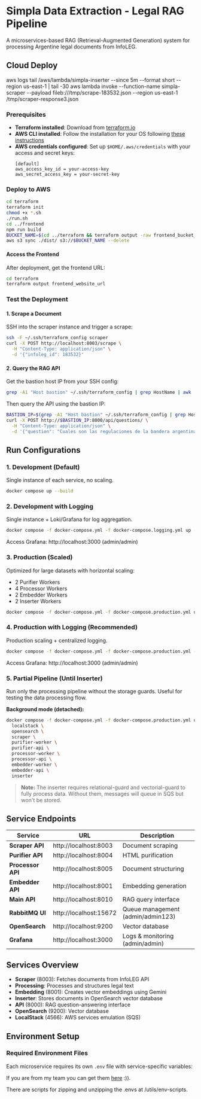 # Simpla Data Extraction - Legal RAG Pipeline

A microservices-based RAG (Retrieval-Augmented Generation) system for processing Argentine legal documents from InfoLEG.

## Cloud Deploy

aws logs tail /aws/lambda/simpla-inserter --since 5m --format short --region us-east-1 | tail -30
aws lambda invoke --function-name simpla-scraper --payload fileb:///tmp/scrape-183532.json --region us-east-1 /tmp/scraper-response3.json

### Prerequisites
- **Terraform installed**: Download from [terraform.io](https://www.terraform.io/downloads)
- **AWS CLI installed**: Follow the installation for your OS following [these instructions](https://docs.aws.amazon.com/cli/latest/userguide/getting-started-install.html)
- **AWS credentials configured**: Set up `$HOME/.aws/credentials` with your access and secret keys:
  ```
  [default]
  aws_access_key_id = your-access-key
  aws_secret_access_key = your-secret-key
  ```

### Deploy to AWS
```bash
cd terraform
terraform init
chmod +x *.sh
./run.sh
cd ../frontend
npm run build
BUCKET_NAME=$(cd ../terraform && terraform output -raw frontend_bucket_name)
aws s3 sync ./dist/ s3://$BUCKET_NAME --delete
```

#### Access the Frontend
After deployment, get the frontend URL:
```bash
cd terraform
terraform output frontend_website_url
```

### Test the Deployment

#### 1. Scrape a Document
SSH into the scraper instance and trigger a scrape:
```bash
ssh -F ~/.ssh/terraform_config scraper
curl -X POST http://localhost:8003/scrape \
  -H "Content-Type: application/json" \
  -d '{"infoleg_id": 183532}'
```

#### 2. Query the RAG API
Get the bastion host IP from your SSH config:
```bash
grep -A1 "Host bastion" ~/.ssh/terraform_config | grep HostName | awk '{print $2}'
```

Then query the API using the bastion IP:
```bash
BASTION_IP=$(grep -A1 "Host bastion" ~/.ssh/terraform_config | grep HostName | awk '{print $2}')
curl -X POST http://$BASTION_IP:8000/api/questions/ \
  -H "Content-Type: application/json" \
  -d '{"question": "Cuales son las regulaciones de la bandera argentina?"}'
```

## Run Configurations

### 1. Development (Default)
Single instance of each service, no scaling.

```bash
docker compose up --build
```

### 2. Development with Logging
Single instance + Loki/Grafana for log aggregation.

```bash
docker compose -f docker-compose.yml -f docker-compose.logging.yml up --build
```

Access Grafana: http://localhost:3000 (admin/admin)

### 3. Production (Scaled)
Optimized for large datasets with horizontal scaling:
- 2 Purifier Workers
- 4 Processor Workers
- 2 Embedder Workers
- 2 Inserter Workers

```bash
docker compose -f docker-compose.yml -f docker-compose.production.yml up --build
```

### 4. Production with Logging (Recommended)
Production scaling + centralized logging.

```bash
docker compose -f docker-compose.yml -f docker-compose.production.yml -f docker-compose.logging.yml up --build
```

Access Grafana: http://localhost:3000 (admin/admin)

### 5. Partial Pipeline (Until Inserter)
Run only the processing pipeline without the storage guards. Useful for testing the data processing flow.

**Background mode (detached):**
```bash
docker compose -f docker-compose.yml -f docker-compose.production.yml up --build \
  localstack \
  opensearch \
  scraper \
  purifier-worker \
  purifier-api \
  processor-worker \
  processor-api \
  embedder-worker \
  embedder-api \
  inserter
```

> **Note:** The inserter requires relational-guard and vectorial-guard to fully process data. Without them, messages will queue in SQS but won't be stored.

## Service Endpoints

| Service | URL | Description |
|---------|-----|-------------|
| **Scraper API** | http://localhost:8003 | Document scraping |
| **Purifier API** | http://localhost:8004 | HTML purification |
| **Processor API** | http://localhost:8005 | Document structuring |
| **Embedder API** | http://localhost:8001 | Embedding generation |
| **Main API** | http://localhost:8010 | RAG query interface |
| **RabbitMQ UI** | http://localhost:15672 | Queue management (admin/admin123) |
| **OpenSearch** | http://localhost:9200 | Vector database |
| **Grafana** | http://localhost:3000 | Logs & monitoring (admin/admin) |


## Services Overview
- **Scraper** (8003): Fetches documents from InfoLEG API
- **Processing**: Processes and structures legal text  
- **Embedding** (8001): Creates vector embeddings using Gemini
- **Inserter**: Stores documents in OpenSearch vector database
- **API** (8000): RAG question-answering interface
- **OpenSearch** (9200): Vector database
- **LocalStack** (4566): AWS services emulation (SQS)

## Environment Setup

### Required Environment Files

Each microservice requires its own `.env` file with service-specific variables:

If you are from my team you can get them [here](https://drive.google.com/drive/folders/1XEpPmQm6z2dnG0xC7MYaAdGQx2zoRG0F?usp=drive_link) :)).

There are scripts for zipping and unzipping the .envs at /utils/env-scripts.